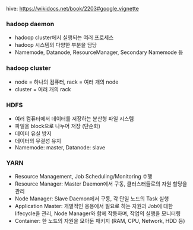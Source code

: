 
hive: <https://wikidocs.net/book/2203#google_vignette>

### hadoop daemon
- hadoop cluster에서 실행되는 여러 프로세스
- hadoop 시스템의 다양한 부분을 담당
- Namemode, Datanode, ResourceManager, Secondary Namemode 등


### hadoop cluster
- node = 하나의 컴퓨터, rack = 여러 개의 node
- cluster = 여러 개의 rack


### HDFS
- 여러 컴퓨터에서 데이터를 저장하는 분산형 파일 시스템
- 파일을 block으로 나누어 저장 (단순화)
- 데이터 유실 방지
- 데이터의 무결성 유지
- Namemode: master, Datanode: slave

  
### YARN
- Resource Management, Job Scheduling/Monitoring 수행
- Resource Manager: Master Daemon에서 구동, 클러스터들로의 자원 할당을 관리
- Node Manager: Slave Daemon에서 구동, 각 단일 노드의 Task 실행
- Application Master: 개별적인 응용에서 필요로 하는 자원과 Job에 대한 lifecycle을 관리, Node Manager와 함께 작동하며, 작업의 실행을 모니터링
- Container: 한 노드의 자원을 모아둔 패키지 (RAM, CPU, Network, HDD 등)


